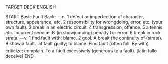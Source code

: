 TARGET DECK
ENGLISH

START
Basic
Fault
Back: —n. 1 defect or imperfection of character, structure, appearance, etc. 2 responsibility for wrongdoing, error, etc. (your own fault). 3 break in an electric circuit. 4 transgression, offence. 5 a tennis etc. Incorrect service. B (in showjumping) penalty for error. 6 break in rock strata. —v. 1 find fault with; blame. 2 geol. A break the continuity of (strata). B show a fault.  at fault guilty; to blame. Find fault (often foll. By with) criticize; complain. To a fault excessively (generous to a fault). [latin fallo deceive]
END
